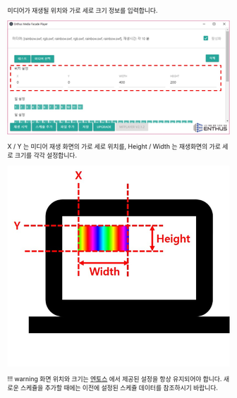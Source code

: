 미디어가 재생될 위치와 가로 세로 크기 정보를 입력합니다.

![](img/position_setting.jpg)

X / Y 는 미디어 재생 화면의 가로 세로 위치를, Height / Width 는 재생화면의 가로 세로 크기를 각각 설정합니다.

![](img/position.jpg)

!!! warning
    화면 위치와 크기는 [엔토스](www.etslight.co.kr) 에서 제공된 설정을 항상 유지되어야 합니다. 새로운 스케쥴을 추가할 때에는 이전에 설정된 스케쥴 데이터를 참조하시기 바랍니다.